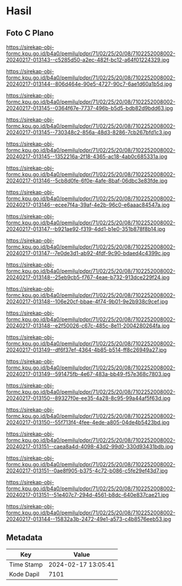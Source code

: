 # Hasil

## Foto C Plano

https://sirekap-obj-formc.kpu.go.id/b4a0/pemilu/pdpr/71/02/25/20/08/7102252008002-20240217-013143--c5285d50-a2ec-482f-bc12-a64f01224329.jpg

https://sirekap-obj-formc.kpu.go.id/b4a0/pemilu/pdpr/71/02/25/20/08/7102252008002-20240217-013144--806d464e-90e5-4727-90c7-6ae1d60a1b5d.jpg

https://sirekap-obj-formc.kpu.go.id/b4a0/pemilu/pdpr/71/02/25/20/08/7102252008002-20240217-013145--0364f67e-7737-496b-b5d5-bdb82d9bdd63.jpg

https://sirekap-obj-formc.kpu.go.id/b4a0/pemilu/pdpr/71/02/25/20/08/7102252008002-20240217-013145--730348c2-856a-48d3-8286-7cb267bfd1c3.jpg

https://sirekap-obj-formc.kpu.go.id/b4a0/pemilu/pdpr/71/02/25/20/08/7102252008002-20240217-013145--1352216a-2f18-4365-ac18-4ab0c685331a.jpg

https://sirekap-obj-formc.kpu.go.id/b4a0/pemilu/pdpr/71/02/25/20/08/7102252008002-20240217-013146--5cb8d0fe-6f0e-4afe-8baf-06dbc3e83fde.jpg

https://sirekap-obj-formc.kpu.go.id/b4a0/pemilu/pdpr/71/02/25/20/08/7102252008002-20240217-013146--ecee7f4a-39af-4e2b-96c0-e6aaac84547a.jpg

https://sirekap-obj-formc.kpu.go.id/b4a0/pemilu/pdpr/71/02/25/20/08/7102252008002-20240217-013147--b921ae92-f319-4dd1-b1e0-351b878f8b14.jpg

https://sirekap-obj-formc.kpu.go.id/b4a0/pemilu/pdpr/71/02/25/20/08/7102252008002-20240217-013147--7e0de3d1-ab92-4fdf-9c90-bdaed4c4399c.jpg

https://sirekap-obj-formc.kpu.go.id/b4a0/pemilu/pdpr/71/02/25/20/08/7102252008002-20240217-013148--25eb9cb5-f767-4eae-b732-913dce229f24.jpg

https://sirekap-obj-formc.kpu.go.id/b4a0/pemilu/pdpr/71/02/25/20/08/7102252008002-20240217-013148--106e20cf-bbae-4f74-9b01-9e2b938c9cef.jpg

https://sirekap-obj-formc.kpu.go.id/b4a0/pemilu/pdpr/71/02/25/20/08/7102252008002-20240217-013148--e2f50026-c67c-485c-8e11-2004280264fa.jpg

https://sirekap-obj-formc.kpu.go.id/b4a0/pemilu/pdpr/71/02/25/20/08/7102252008002-20240217-013149--df6f37ef-4364-4b85-b514-ff8c26949a27.jpg

https://sirekap-obj-formc.kpu.go.id/b4a0/pemilu/pdpr/71/02/25/20/08/7102252008002-20240217-013149--591475fb-4e67-483a-bb49-f57e368c7803.jpg

https://sirekap-obj-formc.kpu.go.id/b4a0/pemilu/pdpr/71/02/25/20/08/7102252008002-20240217-013150--89327f0e-ee35-4a28-8c95-99a44af5f63d.jpg

https://sirekap-obj-formc.kpu.go.id/b4a0/pemilu/pdpr/71/02/25/20/08/7102252008002-20240217-013150--55f713f4-4fee-4ede-a805-04de4b5423bd.jpg

https://sirekap-obj-formc.kpu.go.id/b4a0/pemilu/pdpr/71/02/25/20/08/7102252008002-20240217-013151--caea8a4d-4098-43d2-99d0-330d93431bdb.jpg

https://sirekap-obj-formc.kpu.go.id/b4a0/pemilu/pdpr/71/02/25/20/08/7102252008002-20240217-013151--0ae8f905-b375-4c72-b086-c5fe29ef43d7.jpg

https://sirekap-obj-formc.kpu.go.id/b4a0/pemilu/pdpr/71/02/25/20/08/7102252008002-20240217-013151--51e407c7-294d-4561-b8dc-640e837cae21.jpg

https://sirekap-obj-formc.kpu.go.id/b4a0/pemilu/pdpr/71/02/25/20/08/7102252008002-20240217-013144--15832a3b-2472-49e1-a573-c4b8576eeb53.jpg


## Metadata

| Key        | Value               |
| ---------- | ------------------- |
| Time Stamp | 2024-02-17 13:05:41 |
| Kode Dapil | 7101                |



